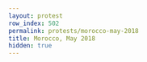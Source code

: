 ```yaml
---
layout: protest
row_index: 502
permalink: protests/morocco-may-2018
title: Morocco, May 2018
hidden: true
---
```

